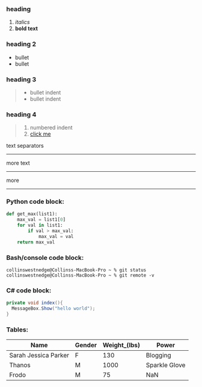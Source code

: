 ### heading
1. *italics*
2. **bold text**

### heading 2
- bullet
- bullet

### heading 3
> - bullet indent
> - bullet indent

### heading 4
> 1. numbered indent
> 2. [click me](https://google.com "hover text")

text separators

---
more text

---
more

---
### Python code block:
```python
def get_max(list1):
    max_val = list1[0]
    for val in list1:
        if val > max_val:
            max_val = val
    return max_val     
```

### Bash/console code block:
```console
collinswestnedge@Collinss-MacBook-Pro ~ % git status
collinswestnedge@Collinss-MacBook-Pro ~ % git remote -v
```

### C# code block:
```csharp
private void index(){
  MessageBox.Show("hello world");
}
``` 

### Tables:
Name|Gender|Weight_(lbs)|Power
---|---|---|---
Sarah Jessica Parker|F|130|Blogging
Thanos|M|1000|Sparkle Glove
Frodo|M|75|NaN
